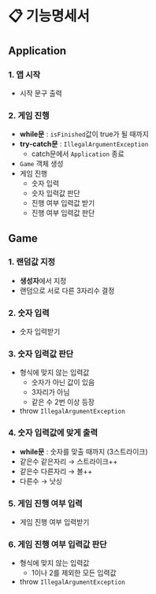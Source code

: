 # 📋 기능명세서

## Application

### 1. 앱 시작
- 시작 문구 출력

### 2. 게임 진행
- **while문** : `isFinished`값이 true가 될 때까지
- **try-catch문** : `IllegalArgumentException`
  - catch문에서 `Application` 종료
- `Game` 객체 생성
- 게임 진행
  - 숫자 입력
  - 숫자 입력값 판단
  - 진행 여부 입력값 받기
  - 진행 여부 입력값 판단

## Game

### 1. 랜덤값 지정
- **생성자**에서 지정
- 랜덤으로 서로 다른 3자리수 결정

### 2. 숫자 입력
- 숫자 입력받기

### 3. 숫자 입력값 판단
- 형식에 맞지 않는 입력값
  - 숫자가 아닌 값이 있음
  - 3자리가 아님
  - 같은 수 2번 이상 등장
- throw `IllegalArgumentException`

### 4. 숫자 입력값에 맞게 출력
- **while문** : 숫자를 맞출 때까지 (3스트라이크)
- 같은수 같은자리 → 스트라이크++
- 같은수 다른자리 → 볼++
- 다른수 → 낫싱

### 5. 게임 진행 여부 입력
- 게임 진행 여부 입력받기

### 6. 게임 진행 여부 입력값 판단
- 형식에 맞지 않는 입력값
  - 1이나 2를 제외한 모든 입력값
- throw `IllegalArgumentException`
